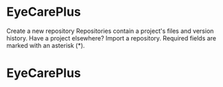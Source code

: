 # EyeCarePlus
Create a new repository Repositories contain a project's files and version history. Have a project elsewhere? Import a repository. Required fields are marked with an asterisk (*).
# EyeCarePlus
